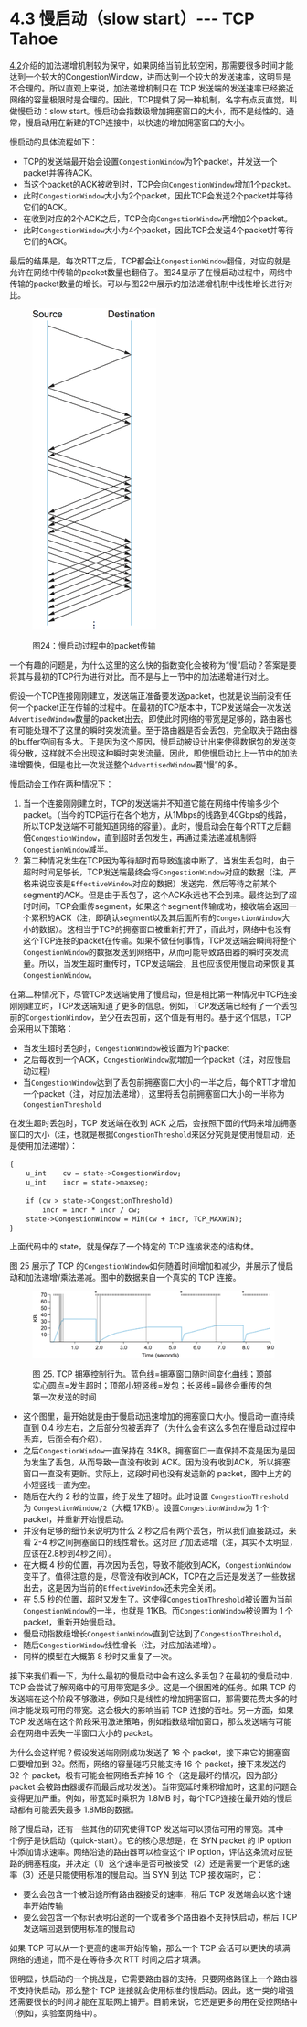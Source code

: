 # 4.3 慢启动（slow start）--- TCP Tahoe

[4.2](4.2-jia-fa-di-zeng-cheng-fa-di-jian-aimd.md)介绍的加法递增机制较为保守，如果网络当前比较空闲，那需要很多时间才能达到一个较大的CongestionWindow，进而达到一个较大的发送速率，这明显是不合理的。所以直观上来说，加法递增机制只在 TCP 发送端的发送速率已经接近网络的容量极限时是合理的。因此，TCP提供了另一种机制，名字有点反直觉，叫做慢启动：slow start。慢启动会指数级增加拥塞窗口的大小，而不是线性的。通常，慢启动用在新建的TCP连接中，以快速的增加拥塞窗口的大小。

慢启动的具体流程如下：

* TCP的发送端最开始会设置`CongestionWindow`为1个packet，并发送一个packet并等待ACK。
* 当这个packet的ACK被收到时，TCP会向`CongestionWindow`增加1个packet。
* 此时`CongestionWindow`大小为2个packet，因此TCP会发送2个packet并等待它们的ACK。
* 在收到对应的2个ACK之后，TCP会向`CongestionWindow`再增加2个packet。
* 此时`CongestionWindow`大小为4个packet，因此TCP会发送4个packet并等待它们的ACK。

最后的结果是，每次RTT之后，TCP都会让`CongestionWindow`翻倍，对应的就是允许在网络中传输的packet数量也翻倍了。图24显示了在慢启动过程中，网络中传输的packet数量的增长。可以与图22中展示的加法递增机制中线性增长进行对比。

<figure><img src="../.gitbook/assets/image (7) (1) (1).png" alt="" width="217"><figcaption><p>图24：慢启动过程中的packet传输</p></figcaption></figure>

一个有趣的问题是，为什么这里的这么快的指数变化会被称为“慢”启动？答案是要将其与最初的TCP行为进行对比，而不是与上一节中的加法递增进行对比。

假设一个TCP连接刚刚建立，发送端正准备要发送packet，也就是说当前没有任何一个packet正在传输的过程中。在最初的TCP版本中，TCP发送端会一次发送`AdvertisedWindow`数量的packet出去。即使此时网络的带宽是足够的，路由器也有可能处理不了这里的瞬时突发流量。至于路由器是否会丢包，完全取决于路由器的buffer空间有多大。正是因为这个原因，慢启动被设计出来使得数据包的发送变得分散，这样就不会出现这种瞬时突发流量。因此，即使慢启动比上一节中的加法递增要快，但是也比一次发送整个`AdvertisedWindow`要“慢”的多。

慢启动会工作在两种情况下：

1. 当一个连接刚刚建立时，TCP的发送端并不知道它能在网络中传输多少个packet。（当今的TCP运行在各个地方，从1Mbps的线路到40Gbps的线路，所以TCP发送端不可能知道网络的容量）。此时，慢启动会在每个RTT之后翻倍`CongestionWindow`，直到超时丢包发生，再通过乘法递减机制将`CongestionWindow`减半。
2. 第二种情况发生在TCP因为等待超时而导致连接中断了。当发生丢包时，由于超时时间足够长，TCP发送端最终会将`CongestionWindow`对应的数据（注，严格来说应该是`EffectiveWindow`对应的数据）发送完，然后等待之前某个segment的ACK。但是由于丢包了，这个ACK永远也不会到来。最终达到了超时时间，TCP会重传segment，如果这个segment传输成功，接收端会返回一个累积的ACK（注，即确认segment以及其后面所有的`CongestionWindow`大小的数据）。这相当于TCP的拥塞窗口被重新打开了，而此时，网络中也没有这个TCP连接的packet在传输。如果不做任何事情，TCP发送端会瞬间将整个`CongestionWindow`的数据发送到网络中，从而可能导致路由器的瞬时突发流量。所以，当发生超时重传时，TCP发送端会，且也应该使用慢启动来恢复其`CongestionWindow`。

在第二种情况下，尽管TCP发送端使用了慢启动，但是相比第一种情况中TCP连接刚刚建立时，TCP发送端知道了更多的信息。例如，TCP发送端已经有了一个丢包前的`CongestionWindow`，至少在丢包前，这个值是有用的。基于这个信息，TCP会采用以下策略：

* 当发生超时丢包时，`CongestionWindow`被设置为1个packet
* 之后每收到一个ACK，`CongestionWindow`就增加一个packet（注，对应慢启动过程）
* 当`CongestionWindow`达到了丢包前拥塞窗口大小的一半之后，每个RTT才增加一个packet（注，对应加法递增），这里将丢包前拥塞窗口大小的一半称为`CongestionThreshold`

在发生超时丢包时，TCP 发送端在收到 ACK 之后，会按照下面的代码来增加拥塞窗口的大小（注，也就是根据`CongestionThreshold`来区分究竟是使用慢启动，还是使用加法递增）：

```
{
    u_int    cw = state->CongestionWindow;
    u_int    incr = state->maxseg;

    if (cw > state->CongestionThreshold) 
        incr = incr * incr / cw;
    state->CongestionWindow = MIN(cw + incr, TCP_MAXWIN);
}
```

上面代码中的 state，就是保存了一个特定的 TCP 连接状态的结构体。

图 25 展示了 TCP 的`CongestionWindow`如何随着时间增加和减少，并展示了慢启动和加法递增/乘法递减。图中的数据来自一个真实的 TCP 连接。

<figure><img src="../.gitbook/assets/image (2) (1) (1) (1) (1) (1).png" alt=""><figcaption><p>图 25. TCP 拥塞控制行为。蓝色线=拥塞窗口随时间变化曲线；顶部实心圆点=发生超时；顶部小短竖线=发包；长竖线=最终会重传的包第一次发送的时间</p></figcaption></figure>

* 这个图里，最开始就是由于慢启动迅速增加的拥塞窗口大小。慢启动一直持续直到 0.4 秒左右，之后部分包被丢弃了（为什么会有这么多包在慢启动过程中丢弃，后面会有介绍）。
* 之后`CongestionWindow`一直保持在 34KB。拥塞窗口一直保持不变是因为是因为发生了丢包，从而导致一直没有收到 ACK。因为没有收到ACK，所以拥塞窗口一直没有更新。实际上，这段时间也没有发送新的 packet，图中上方的小短竖线一直为空。
* 随后在大约 2 秒的位置，终于发生了超时。此时设置 `CongestionThreshold` 为 `CongestionWindow/2`（大概 17KB）。设置`CongestionWindow`为 1 个 packet，并重新开始慢启动。
* 并没有足够的细节来说明为什么 2 秒之后有两个丢包，所以我们直接跳过，来看 2-4 秒之间拥塞窗口的线性增长。这对应了加法递增（注，其实不太明显，应该在2.8秒到4秒之间）。
* 在大概 4 秒的位置，再次因为丢包，导致不能收到ACK，`CongestionWindow`变平了。值得注意的是，尽管没有收到ACK，TCP在之后还是发送了一些数据出去，这是因为当前的`EffectiveWindow`还未完全关闭。
* 在 5.5 秒的位置，超时又发生了。这使得`CongestionThreshold`被设置为当前`CongestionWindow`的一半，也就是 11KB。而`CongestionWindow`被设置为 1 个 packet，重新开始慢启动。
* 慢启动指数级增长`CongestionWindow`直到它达到了`CongestionThreshold`。
* 随后`CongestionWindow`线性增长（注，对应加法递增）。
* 同样的模型在大概第 8 秒时又重复了一次。

接下来我们看一下，为什么最初的慢启动中会有这么多丢包？在最初的慢启动中，TCP 会尝试了解网络中的可用带宽是多少。这是一个很困难的任务。如果 TCP 的发送端在这个阶段不够激进，例如只是线性的增加拥塞窗口，那需要花费太多的时间才能发现可用的带宽。这会极大的影响当前 TCP 连接的吞吐。另一方面，如果 TCP 发送端在这个阶段采用激进策略，例如指数级增加窗口，那么发送端有可能会在网络中丢失一半窗口大小的 packet。

为什么会这样呢？假设发送端刚刚成功发送了 16 个 packet，接下来它的拥塞窗口要增加到 32。然而，网络的容量碰巧只能支持 16 个 packet，接下来发送的 32 个 packet，极有可能会被网络丢弃掉 16 个（这是最坏的情况，因为部分 packet 会被路由器缓存而最后成功发送）。当带宽延时乘积增加时，这里的问题会变得更加严重。例如，带宽延时乘积为 1.8MB 时，每个TCP连接在最开始的慢启动都有可能丢失最多 1.8MB的数据。

除了慢启动，还有一些其他的研究使得TCP 发送端可以预估可用的带宽。其中一个例子是快启动（quick-start）。它的核心思想是，在 SYN packet 的 IP option 中添加请求速率。网络沿途的路由器可以检查这个 IP option，评估这条流对应链路的拥塞程度，并决定（1）这个速率是否可被接受（2）还是需要一个更低的速率（3）还是只能使用标准的慢启动。当 SYN 到达 TCP 接收端时，它：

* 要么会包含一个被沿途所有路由器接受的速率，稍后 TCP 发送端会以这个速率开始传输
* 要么会包含一个标识表明沿途的一个或者多个路由器不支持快启动，稍后 TCP 发送端回退到使用标准的慢启动

如果 TCP 可以从一个更高的速率开始传输，那么一个 TCP 会话可以更快的填满网络的通道，而不是在等待多次 RTT 时间之后才填满。

很明显，快启动的一个挑战是，它需要路由器的支持。只要网络路径上一个路由器不支持快启动，那么整个 TCP 连接就会使用标准的慢启动。因此，这一类的增强还需要很长的时间才能在互联网上铺开。目前来说，它还是更多的用在受控网络中（例如，实验室网络中）。
